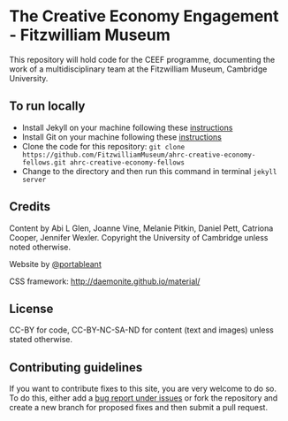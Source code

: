 # The Creative Economy Engagement  - Fitzwilliam Museum

This repository will hold code for the CEEF programme, documenting the work of a multidisciplinary
team at the Fitzwilliam Museum, Cambridge University.

## To run locally

* Install Jekyll on your machine following these [instructions](https://jekyllrb.com/docs/installation/)
* Install Git on your machine following these [instructions](https://git-scm.com/book/en/v2/Getting-Started-Installing-Git)
* Clone the code for this repository:
   `git clone https://github.com/FitzwilliamMuseum/ahrc-creative-economy-fellows.git ahrc-creative-economy-fellows`
* Change to the directory and then run this command in terminal `jekyll server`

## Credits

Content by Abi L Glen, Joanne Vine, Melanie Pitkin, Daniel Pett, Catriona Cooper,
Jennifer Wexler. Copyright the University of Cambridge unless noted otherwise.

Website by [@portableant](https://github.com/portableant)

CSS framework: http://daemonite.github.io/material/

## License

CC-BY for code, CC-BY-NC-SA-ND for content (text and images) unless stated
otherwise.

## Contributing guidelines

If you want to contribute fixes to this site, you are very welcome to do so. To
do this, either add a [bug report under issues](https://github.com/FitzwilliamMuseum/ahrc-creative-economy-fellows/issues)
or fork the repository and create a new branch for proposed fixes and then submit
a pull request.
